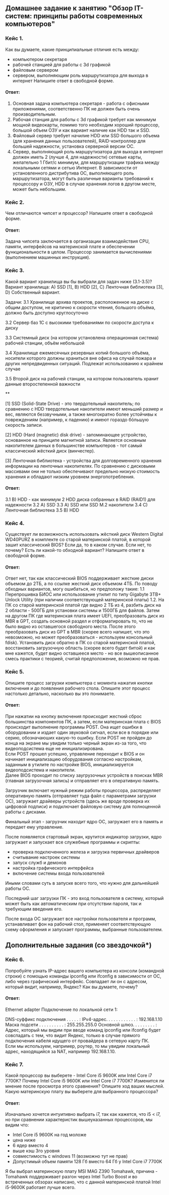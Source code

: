 
## Домашнее задание к занятию "Обзор IT-систем: принципы работы современных компьютеров"

### Кейс 1.
Как вы думаете, какие принципиальные отличия есть между:
- компьютером секретаря
- рабочей станцией для работы с 3d графикой
- файловым сервером
- сервером, выполняющим роль маршрутизатора для выхода в интернет
Напишите ответ в свободной форме.

#### Ответ:
1. Основная задача компьютера секретаря - работа с офисными приложениями, соответственно ПК не должен быть очень производительным.
2. Рабочая станция для работы с 3d графикой требует как минимум мощной видеокарты, помимо того необходим хороший процессор, большой объем ОЗУ и как вариант наличие как HDD так и SSD.
3. Файловый сервер требует начилие HDD или SSD большого объема (для хранения данных пользователей), RAID-контроллер для большей надежности, установка серверной версии ОС.
4. Сервер, выполняющий роль маршрутизатора для выхода в интернет должен иметь 2 (лучше 4, для надежности) сетевые карты, желательно 1 Гбит/c минимум, для маршрутизации трафика между локальными сетями и сетью Интернет. В зависимости от установленного дистрибутива ОС, выполняющего роль маршрутизатора, могут быть различные варианты требований к процессору и ОЗУ, HDD в случае хранения логов в другом месте, может быть небольшим.  


### Кейс 2.
Чем отличаются чипсет и процессор? Напишите ответ в свободной форме.

#### Ответ:
Задача чипсета заключается в организации взаимодействия CPU, памяти, интерфейсов на материнской плате и обеспечении функциональности в целом.
Процессор занимается вычислениями (выполнением машинных инструкция).  


### Кейс 3.
Какой вариант хранилища вы бы выбрали для задач ниже (3.1-3.5)?
Вариант хранилища:
А) SSD [1], B) HDD [2], C) Ленточная библиотека [3], D) Собственный вариант.

Задачи:
3.1 Хранилище архива проектов, расположенное на диске с общим доступом, не критично к скорости чтения, большого объёма, должно быть доступно круглосуточно

3.2 Сервер баз 1С с высокими требованиями по скорости доступа к диску

3.3 Системный диск (на котором установлена операционная система) рабочей станции, объём небольшой

3.4 Хранилище ежемесячных резервных копий большого объёма, носители которого должны храниться вне офиса на случай пожара и других непредвиденных ситуаций. Подлежат использованию к крайнем случае

3.5 Второй диск на рабочей станции, на котором пользователь хранит данные второстепенной важности

**

[1] SSD (Solid-State Drive) - это твердотельный накопитель; по сравнению с HDD твердотельные накопители имеют меньший размер и вес, являются беззвучными, а также многократно более устойчивы к повреждениям (например, к падению) и имеют гораздо бóльшую скорость записи.

[2] HDD (Hard (magnetic) disk drive) - запоминающее устройство, основанное на принципе магнитной записи. Является основным накопителем данных в большинстве компьютеров - тот самый классический жёсткий диск (винчестер).

[3] Ленточная библиотека - устройства для долговременного хранения информации на ленточных накопителях. По сравнению с дисковыми массивами они не только обеспечивают предельно низкую стоимость хранения и обладают низким уровнем энергопотребления.

#### Ответ:
3.1 B) HDD - как минимум 2 HDD диска собранных в RAID (RAID1) для надежности
3.2 А) SSD 
3.3 А) SSD или SSD M.2 накопители
3.4 C) Ленточная библиотека
3.5 B) HDD  


### Кейс 4.
Существует ли возможность использовать жёсткий диск Western Digital WD40PURZ в комплекте со старой материнской платой, в которой зашит классический BIOS? Если да, то в каком случае. Если нет, то почему? Есть ли какой-то обходной вариант? Напишите ответ в свободной форме.

#### Ответ:
Ответ нет, так как классический BIOS поддерживает жесткие диски объемом до 2ТБ, а по ссылке жесткий диск объемом 4ТБ.
По поводу обходных вариантов, могу ошибаться, но предположу такие:
1.1 Перепрошивка БИОС или использование утилит по типу Gigabyte 3TB+ Unlock Utility (при наличии соответствующей материнской платы)
1.2. На ПК со старой материнской платой где видно 2 ТБ из 4, разбить диск на 2 области - 500ГБ для установки системы и 1500ГБ для файлов. Затем на другом ПК где материнская плата имеет UEFI, преобразовать диск из MBR в GPT, создать основной раздел и отформатировать то, что не было видно из оставшегося свободного места. После этого преобразовать диск из GPT в MBR (скорее всего напишет, что это невозможно, но может преобразоваться - используем консольный fdisk). 
Установить диск обратно в ПК со старой материнской платой, восстановить загрузочную область (скорее всего будет битой) и как мне кажется, будет видно оставшееся место - но все вышеописанное смесь практики с теорией, считай предположение, возможно не прав.  

### Кейс 5.
Опишите процесс загрузки компьютера с момента нажатия кнопки включения и до появления рабочего стола. Опишите этот процесс настолько детально, насколько вы это понимаете.

#### Ответ:
При нажатии на кнопку включения происходит жесткий сброс большинства компонентов ПК, а затем, если материнская плата с BIOS происходит выполнение программы POST.
Она ищет ошибки в оборудовании и издает один звуковой сигнал, если все в порядке или серию, обозначаюших какую-то ошибку.
Если POST не пройден до конца на экране мы увидим только черный экран из-за того, что видеоподсистема еще не инициализирована.  
Если POST прошел успешно, управление переходит к BIOS и он начинает инициализацию оборудования согласно настройкам, заданным в утилите по настройке BIOS, инициализируется видеоподсистема и накопители.  
Далее BIOS проходит по списку заугрузочных устройств в поисках MBR (главная загрузочная запись) и отправляет его в оперативную память.  

Загрузчик включает нужный режим работы процессора, распределяет оперативную память (отправляет туда файл с параметрами загрузки ОС), загружает драйверы устройств (здесь же вроде проверка их цифровой подписи) и подключает файловую систему для полноценной работы с дисками.  

Финальный этап - загрузчик находит ядро ОС, загружает его в память и передает ему управление.  

После появляется стартовый экран, крутится индикатор загрузки, ядро загружает и запускает все служебные программы и скрипты:
- проверка подключенного железа и загрузка первичных драйверов
- считывание настроек системы
- запуск служб и демонов
- настройка графического интерфейса
- включение системы входа пользователей

Иными словами суть в запуске всего того, что нужно для дальнейшей работы ОС.  

Последний шаг загрузки ПК - это вход пользователя в систему, который может быть как автоматическим при отсутствии пароля, так и требующим введения его.  

После входа ОС загружает все настройки пользователя и программ, устанавливает фон на рабочий стол, применяет соответствующую схему оформления и запускает программы, выбранные пользователем.

## Дополнительные задания (со звездочкой*)  

### Кейс 6.
Попробуйте узнать IP-адрес вашего компьютера из консоли (командной строки) с помощью команды ipconfig или ifconfig в зависимости от ОС, либо через графический интерфейс. Совпадает ли он с адресом, который видит, например, Яндекс? Как вы думаете, почему?

#### Ответ:
Ethernet adapter Подключение по локальной сети 1:

   DNS-суффикс подключения . . . . . :
   IPv4-адрес. . . . . . . . . . . . : 192.168.1.10
   Маска подсети . . . . . . . . . . : 255.255.255.0
   Основной шлюз. . . . . . . . . :
Адрес, который мы видим при вводе команд ipconfig или ifconfig будет совспадать с тем, что видит Яндекс, только в случае прямого подключения кабеля идущего от провайдера в сетевую карту ПК.  
Если мы используем, например, роутер, то мы увидим локальный адрес, находящийся за NAT, например 192.168.1.10.

### Кейс 7.
Какой процессор вы выберете - Intel Core i5 9600K или Intel Core i7 7700K? Почему Intel Core i5 9600K или Intel Core i7 7700K? Изменится ли мнение после просмотра этого сравнения? Опишите ход ваших мыслей. Какую материнскую плату вы выберете для выбранного процессора?

#### Ответ:
Изначально хочется интуитивно выбрать i7, так как кажется, что i5 < i7, но при сравнении характеристик вышеуказанных процессоров, мы видим что:
- Intel Core i5 9600K на год моложе
- цена ниже
- 6 ядер вместо 4
- выше кэш 3го уровня
- совместимость с windows 11 (возможно тут не прав)
- Допустимый объем памяти	128 Гб вместо	64 Гб у Intel Core i7 7700K

Я бы выбрал материнскую плату MSI MAG Z390 Tomahawk, причина - Tomahawk поддерживает разгон через Intel Turbo Boost и во встреченных обзорах написано, что с данной материнской платой Intel i5-9600K работает лучше всего.



